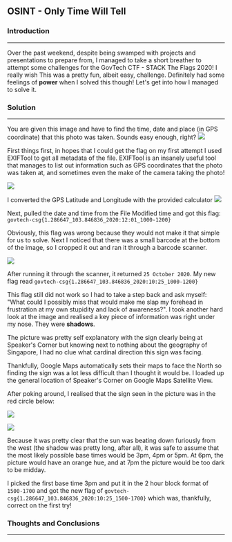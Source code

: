 ## OSINT - Only Time Will Tell

### Introduction
-----
Over the past weekend, despite being swamped with projects and presentations to prepare from, I managed to take a short breather to attempt some challenges for the GovTech CTF - STACK The Flags 2020! I really wish
This was a pretty fun, albeit easy, challenge. Definitely had some feelings of **power** when I solved this though! Let's get into how I managed to solve it.



### Solution
-----
You are given this image and have to find the time, date and place (in GPS coordinate) that this photo was taken. Sounds easy enough, right?
![](https://firebasestorage.googleapis.com/v0/b/firescript-577a2.appspot.com/o/imgs%2Fapp%2FFirstDatabase%2Fp34bqKzN2l.png?alt=media&token=4c9ed79d-d1dd-492c-b2cf-6c11fde01799)



First things first, in hopes that I could get the flag on my first attempt I used EXIFTool to get all metadata of the file. EXIFTool is an insanely useful tool that manages to list out information such as GPS coordinates that the photo was taken at, and sometimes even the make of the camera taking the photo!

![](https://firebasestorage.googleapis.com/v0/b/firescript-577a2.appspot.com/o/imgs%2Fapp%2FFirstDatabase%2Fq3bnLWTPUK.png?alt=media&token=99d841a9-63f8-4a6b-ac6e-d19679f5fc6d)


I converted the GPS Latitude and Longitude with the provided calculator
![](https://firebasestorage.googleapis.com/v0/b/firescript-577a2.appspot.com/o/imgs%2Fapp%2FFirstDatabase%2FD6SgLWby8Z.png?alt=media&token=97802bca-6410-4910-bf36-127342c15f13)


Next, pulled the date and time from the File Modified time and got this flag: `govtech-csg{1.286647_103.846836_2020:12:01_1000-1200} ` 

Obviously, this flag was wrong because they would not make it that simple for us to solve. Next I noticed that there was a small barcode at the bottom of the image, so I cropped it out and ran it through a barcode scanner.

![](https://firebasestorage.googleapis.com/v0/b/firescript-577a2.appspot.com/o/imgs%2Fapp%2FFirstDatabase%2FT3D6sdO1rj.png?alt=media&token=a8da5a20-3c96-432d-a55c-297b0a1e4909)


After running it through the scanner, it returned `25 October 2020`. My new flag read `govtech-csg{1.286647_103.846836_2020:10:25_1000-1200}`

This flag still did not work so I had to take a step back and ask myself: "What could I possibly miss that would make me slap my forehead in frustration at my own stupidity and lack of awareness?". I took another hard look at the image and realised a key piece of information was right under my nose. They were **shadows**.

The picture was pretty self explanatory with the sign clearly being at Speaker's Corner but knowing next to nothing about the geography of Singapore, I had no clue what cardinal direction this sign was facing.

Thankfully, Google Maps automatically sets their maps to face the North so finding the sign was a lot less difficult than I thought it would be. I loaded up the general location of Speaker's Corner on Google Maps Satellite View.

After poking around, I realised that the sign seen in the picture was in the red circle below:

![](https://firebasestorage.googleapis.com/v0/b/firescript-577a2.appspot.com/o/imgs%2Fapp%2FFirstDatabase%2FQJ4-fBL9is.png?alt=media&token=adc4ea85-b5d3-4996-8690-cbe7df2c5c9e)

![](https://firebasestorage.googleapis.com/v0/b/firescript-577a2.appspot.com/o/imgs%2Fapp%2FFirstDatabase%2FOzZIKuy7xK.png?alt=media&token=c23de3b7-f7c5-4a52-905b-c22248d4a18a)

Because it was pretty clear that the sun was beating down furiously from the west (the shadow was pretty long, after all), it was safe to assume that the most likely possible base times would be 3pm, 4pm or 5pm. At 6pm, the picture would have an orange hue, and at 7pm the picture would be too dark to be midday.

I picked the first base time 3pm and put it in the 2 hour block format of `1500-1700` and got the new flag of `govtech-csg{1.286647_103.846836_2020:10:25_1500-1700}` which was, thankfully, correct on the first try!




### Thoughts and Conclusions
-----


